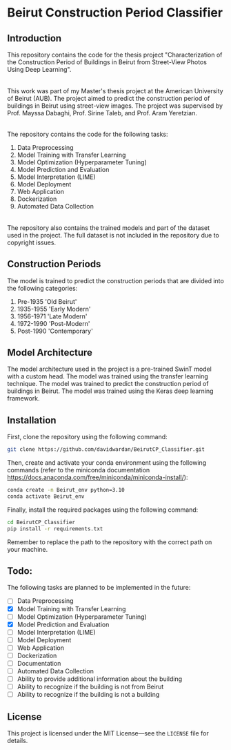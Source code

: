 # Beirut Construction Period Classifier 
## Introduction
This repository contains the code for the thesis project "Characterization of the Construction Period of Buildings in Beirut from Street-View Photos Using Deep Learning".
######
This work was part of my Master's thesis project at the American University of Beirut (AUB).
The project aimed to predict the construction period of buildings in Beirut using street-view images.
The project was supervised by Prof. Mayssa Dabaghi, Prof. Sirine Taleb, and Prof. Aram Yeretzian.
######
The repository contains the code for the following tasks:
1. Data Preprocessing 
2. Model Training with Transfer Learning
3. Model Optimization (Hyperparameter Tuning)
4. Model Prediction and Evaluation
5. Model Interpretation (LIME)
6. Model Deployment
7. Web Application
8. Dockerization
9. Automated Data Collection
######
The repository also contains the trained models and part of the dataset used in the project. The full dataset is not included in the repository due to copyright issues.
## Construction Periods
The model is trained to predict the construction periods that are divided into the following categories:
1. Pre-1935 'Old Beirut'
2. 1935-1955 'Early Modern'
3. 1956-1971 'Late Modern'
4. 1972-1990 'Post-Modern'
5. Post-1990 'Contemporary'
## Model Architecture
The model architecture used in the project is a pre-trained SwinT model with a custom head. The model was trained using the transfer learning technique. The model was trained to predict the construction period of buildings in Beirut. The model was trained using the Keras deep learning framework.

## Installation
First, clone the repository using the following command:
```bash
git clone https://github.com/davidwardan/BeirutCP_Classifier.git
```
Then, create and activate your conda environment using the following commands (refer to the miniconda documentation https://docs.anaconda.com/free/miniconda/miniconda-install/):
```bash
conda create -n Beirut_env python=3.10
conda activate Beirut_env
```
Finally, install the required packages using the following command:
```bash
cd BeirutCP_Classifier
pip install -r requirements.txt
```
Remember to replace the path to the repository with the correct path on your machine.

## Todo:
The following tasks are planned to be implemented in the future:

- [ ] Data Preprocessing
- [x] Model Training with Transfer Learning
- [ ] Model Optimization (Hyperparameter Tuning)
- [x] Model Prediction and Evaluation
- [ ] Model Interpretation (LIME)
- [ ] Model Deployment
- [ ] Web Application
- [ ] Dockerization
- [ ] Documentation
- [ ] Automated Data Collection
- [ ] Ability to provide additional information about the building
- [ ] Ability to recognize if the building is not from Beirut
- [ ] Ability to recognize if the building is not a building

## License
This project is licensed under the MIT License—see the `LICENSE` file for details.
